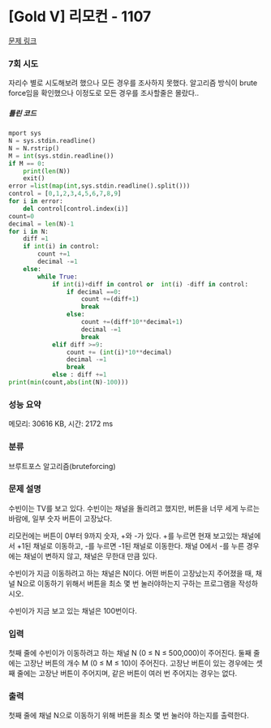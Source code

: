 # [Gold V] 리모컨 - 1107 

[문제 링크](https://www.acmicpc.net/problem/1107) 

### 7회 시도
자리수 별로 시도해보려 했으나 모든 경우를 조사하지 못했다.
알고리즘 방식이 brute force임을 확인했으나 이정도로 모든 경우를 조사할줄은 몰랐다..
##### 틀린 코드
```python
mport sys
N = sys.stdin.readline()
N = N.rstrip()
M = int(sys.stdin.readline())
if M == 0:
    print(len(N))
    exit()
error =list(map(int,sys.stdin.readline().split()))
control = [0,1,2,3,4,5,6,7,8,9]
for i in error:
    del control[control.index(i)]
count=0
decimal = len(N)-1
for i in N:
    diff =1
    if int(i) in control:
        count +=1
        decimal -=1
    else: 
        while True:
            if int(i)+diff in control or  int(i) -diff in control:
                if decimal ==0:
                    count +=(diff+1)
                    break
                else: 
                    count +=(diff*10**decimal+1)
                    decimal -=1
                    break
            elif diff >=9:
                count += (int(i)*10**decimal)
                decimal -=1
                break
            else : diff +=1
print(min(count,abs(int(N)-100)))
```

### 성능 요약

메모리: 30616 KB, 시간: 2172 ms

### 분류

브루트포스 알고리즘(bruteforcing)

### 문제 설명

<p>수빈이는 TV를 보고 있다. 수빈이는 채널을 돌리려고 했지만, 버튼을 너무 세게 누르는 바람에, 일부 숫자 버튼이 고장났다.</p>

<p>리모컨에는 버튼이 0부터 9까지 숫자, +와 -가 있다. +를 누르면 현재 보고있는 채널에서 +1된 채널로 이동하고, -를 누르면 -1된 채널로 이동한다. 채널 0에서 -를 누른 경우에는 채널이 변하지 않고, 채널은 무한대 만큼 있다.</p>

<p>수빈이가 지금 이동하려고 하는 채널은 N이다. 어떤 버튼이 고장났는지 주어졌을 때, 채널 N으로 이동하기 위해서 버튼을 최소 몇 번 눌러야하는지 구하는 프로그램을 작성하시오. </p>

<p>수빈이가 지금 보고 있는 채널은 100번이다.</p>

### 입력 

 <p>첫째 줄에 수빈이가 이동하려고 하는 채널 N (0 ≤ N ≤ 500,000)이 주어진다.  둘째 줄에는 고장난 버튼의 개수 M (0 ≤ M ≤ 10)이 주어진다. 고장난 버튼이 있는 경우에는 셋째 줄에는 고장난 버튼이 주어지며, 같은 버튼이 여러 번 주어지는 경우는 없다.</p>

### 출력 

 <p>첫째 줄에 채널 N으로 이동하기 위해 버튼을 최소 몇 번 눌러야 하는지를 출력한다.</p>

